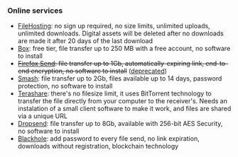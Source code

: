 ### Online services
- [FileHosting](https://www.filehosting.org/): no sign up required, no size limits, unlimited uploads, unlimited downloads. Digital assets will be deleted after no downloads are made it after 20 days of the last download
- [Box](https://www.box.com/home): free tier, file transfer up to 250 MB with a free account, no software to install
- ~~[Firefox Send](https://send.firefox.com/): file transfer up to 1Gb, automatically-expiring link, end-to-end encryption, no software to install~~ ([deprecated](https://support.mozilla.org/en-US/kb/what-happened-firefox-send))
- [Smash](https://fromsmash.com/): file transfer up to 2Gb, files available up to 14 days, password protection, no software to install
- [Terashare](http://terashare.net/): there's no filesize limit, it uses BitTorrent technology to transfer the file directly from your computer to the receiver's. Needs an instalation of a small client software to make it work, and files are shared via a unique URL
- [Dropsend](https://www.dropsend.com/): file transfer up to 8Gb, available with 256-bit AES Security, no software to install
- [Blackhole](https://blackhole.run/): add password to every file send, no link expiration, downloads without registration, blockchain technology

